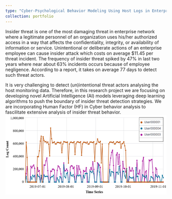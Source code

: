 ```yaml
---
type: "Cyber-Psychological Behavior Modeling Using Host Logs in Enterprise Network"
collection: portfolio
---
```


Insider threat is one of the most damaging threat in enterprise network where a legitimate personnel of an organization uses his/her authorized access in a way that affects the confidentiality, integrity, or availability of information or service. Unintentional or deliberate actions of an enterprise employee can cause insider attack which costs on average $11.45 per threat incident. The frequency of insider threat spiked by 47% in last two years where near about 63% incidents occurs because of employee negligence. According to a report, it takes on average 77 days to detect such threat actors.

It is very challenging to detect (un)intentional threat actors analysing the host monitoring data. Therefore, in this research project we are focusing on developing novel Artificial Intelligence (AI) models leveraging deep learning algorithms to push the boundary of insider threat detection strategies. We are incorporating Human Factor (HF) in Cyber behavior analysis to fascilitate extensive analysis of insider threat behavior. 
<img src='/images/log_trend.png' width = "550" height = "250">

